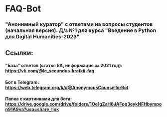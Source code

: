 # FAQ-Bot
### "Анонимный куратор" с ответами на вопросы студентов (начальная версия). Д/з №1 для курса "Введение в Python для Digital Humanities-2023"

## Ссылки:
#### "База" ответов (статья ВК, информация за 2021 год): https://vk.com/@le_secundus-kratkii-faq
#### Бот в Telegram: https://web.telegram.org/k/#@AnonymousCounsellorBot
#### Папка с картинками для бота: https://drive.google.com/drive/folders/1Oe1gZaH8JAFqq3eykNFHbympon91A9va?usp=share_link
